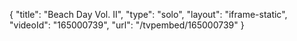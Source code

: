 {
    "title": "Beach Day Vol. II",
    "type": "solo",
    "layout": "iframe-static",
    "videoId": "165000739",
    "url": "\/tvpembed\/165000739"
}